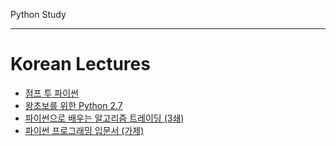 Python Study

---

# Korean Lectures
- [점프 투 파이썬](https://wikidocs.net/book/1)
- [왕초보를 위한 Python 2.7](https://wikidocs.net/book/2)
- [파이썬으로 배우는 알고리즘 트레이딩 (3쇄)](https://wikidocs.net/book/110)
- [파이썬 프로그래밍 입문서 (가제)](https://python.bakyeono.net/)